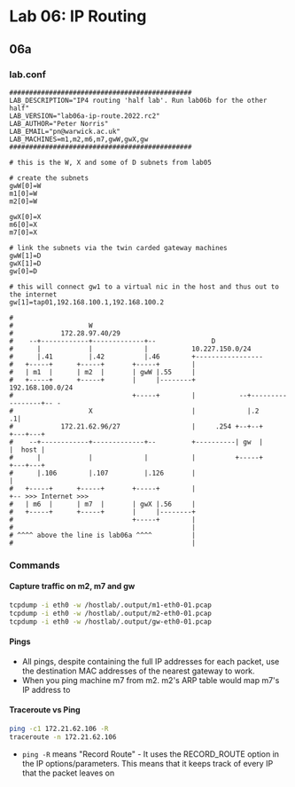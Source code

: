 # Lab 06: IP Routing

## 06a
### lab.conf
```
##############################################
LAB_DESCRIPTION="IP4 routing 'half lab'. Run lab06b for the other half"
LAB_VERSION="lab06a-ip-route.2022.rc2"
LAB_AUTHOR="Peter Norris"
LAB_EMAIL="pn@warwick.ac.uk"
LAB_MACHINES=m1,m2,m6,m7,gwW,gwX,gw
##############################################

# this is the W, X and some of D subnets from lab05

# create the subnets
gwW[0]=W
m1[0]=W
m2[0]=W

gwX[0]=X
m6[0]=X
m7[0]=X

# link the subnets via the twin carded gateway machines
gwW[1]=D
gwX[1]=D
gw[0]=D

# this will connect gw1 to a virtual nic in the host and thus out to the internet
gw[1]=tap01,192.168.100.1,192.168.100.2

#
#                   W
#            172.28.97.40/29
#    --+------------+-------------+--              D
#      |            |             |           10.227.150.0/24
#      |.41         |.42          |.46        +-----------------
#   +-----+      +-----+       +-----+        |
#   | m1  |      | m2  |       | gwW |.55     |
#   +-----+      +-----+       |     |--------+               192.168.100.0/24
#                              +-----+        |           --+-----------------+-- -
#                   X                         |             |.2             .1|
#            172.21.62.96/27                  |     .254 +--+--+          +---+---+
#    --+------------+-------------+--         +----------| gw  |          |  host |
#      |            |             |           |          +-----+          +---+---+
#      |.106        |.107         |.126       |                               |
#   +-----+      +-----+       +-----+        |                               +-- >>> Internet >>>
#   | m6  |      | m7  |       | gwX |.56     |
#   +-----+      +-----+       |     |--------+
#                              +-----+        |
#                                             |
# ^^^^ above the line is lab06a ^^^^          | 
#                                             |
```

### Commands
#### Capture traffic on m2, m7 and gw
```sh
tcpdump -i eth0 -w /hostlab/.output/m1-eth0-01.pcap
tcpdump -i eth0 -w /hostlab/.output/m2-eth0-01.pcap
tcpdump -i eth0 -w /hostlab/.output/gw-eth0-01.pcap
```

#### Pings
- All pings, despite containing the full IP addresses for each packet, use the destination MAC addresses of the nearest gateway to work. 
- When you ping machine m7 from m2. m2's ARP table would map m7's IP address to 


#### Traceroute vs Ping
```sh
ping -c1 172.21.62.106 -R
traceroute -n 172.21.62.106
```

- `ping -R` means "Record Route" - It uses the RECORD_ROUTE option in the IP options/parameters. This means that it keeps track of every IP that the packet leaves on 